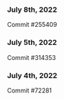 ### July 8th, 2022

Commit #255409

### July 5th, 2022

Commit #314353


### July 4th, 2022

Commit #72281
